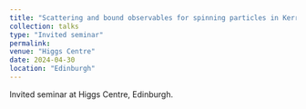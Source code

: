 ```yaml
---
title: "Scattering and bound observables for spinning particles in Kerr"
collection: talks
type: "Invited seminar"
permalink:
venue: "Higgs Centre"
date: 2024-04-30
location: "Edinburgh"
---
```


Invited seminar at Higgs Centre, Edinburgh.
